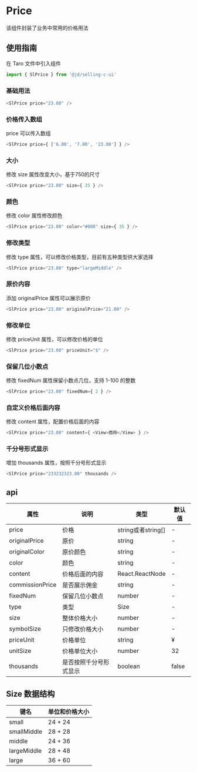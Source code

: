 # Price
该组件封装了业务中常用的价格用法

## 使用指南
在 Taro 文件中引入组件
```js
import { SlPrice } from '@jd/selling-c-ui'
```

### 基础用法
```js
<SlPrice price="23.00" />
```
### 价格传入数组
price 可以传入数组
```js
<SlPrice price={ ['6.00', '7.00', '23.00'] } />
```

### 大小
修改 size 属性改变大小，基于750的尺寸
```js
<SlPrice price="23.00" size={ 35 } />
```

### 颜色
修改 color 属性修改颜色
```js
<SlPrice price="23.00" color="#000" size={ 35 } />
```

### 修改类型
修改 type 属性，可以修改价格类型，目前有五种类型供大家选择
```js
<SlPrice price="23.00" type="largeMiddle" />
```

### 原价内容
添加 originalPrice 属性可以展示原价
```js
<SlPrice price="23.00" originalPrice="21.00" />
```

### 修改单位
修改 priceUnit 属性，可以修改价格的单位
```js
<SlPrice price="23.00" priceUnit="$" />
```

### 保留几位小数点
修改 fixedNum 属性保留小数点几位，支持 1-100 的整数
```js
<SlPrice price="23.00" fixedNum={ 2 } />
```

### 自定义价格后面内容
修改 content 属性，配置价格后面的内容
```js
<SlPrice price="23.00" content={ <View>商羚</View> } />
```
### 千分号形式显示
增加 thousands 属性，按照千分号形式显示
```js
<SlPrice price="233232323.00" thousands />
```

## api
|  属性   | 说明  | 类型 | 默认值 |
|  ----  | ----  | ---- | ---- |
| price | 价格 | string或者string[] | - |
| originalPrice | 原价 | string | - |
| originalColor | 原价颜色 | string | - |
| color | 颜色 | string | - |
| content | 价格后面的内容 | React.ReactNode | - |
| commissionPrice | 是否展示佣金 | string | - |
| fixedNum | 保留几位小数点 | number | - |
| type | 类型 | Size | - |
| size | 整体价格大小 | number | - |
| symbolSize | 只修改价格大小 | number | - |
| priceUnit | 价格单位 | string | ¥ |
| unitSize | 价格单位大小 | number | 32 |
| thousands | 是否按照千分号形式显示 | boolean | false |

## Size 数据结构
|  键名   | 单位和价格大小  |
|  ----  | ----  |
| small | 24 + 24 |
| smallMiddle | 28 + 28 |
| middle | 24 + 36 |
| largeMiddle | 28 + 48 |
| large | 36 + 60 |
